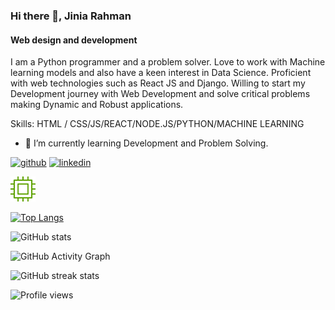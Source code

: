 ### Hi there 👋,  Jinia Rahman
#### Web design and development
I am a Python programmer and a problem solver. Love to work with Machine learning models and also have a keen interest in Data Science. Proficient with web technologies such as React JS and Django. Willing to start my Development journey with Web Development and solve critical problems making Dynamic and Robust applications.

Skills:  HTML / CSS/JS/REACT/NODE.JS/PYTHON/MACHINE LEARNING

- 🌱 I’m currently learning Development and Problem Solving. 


[<img src='https://cdn.jsdelivr.net/npm/simple-icons@3.0.1/icons/github.svg' alt='github' height='40'>](https://github.com/jinia-rahman)  [<img src='https://cdn.jsdelivr.net/npm/simple-icons@3.0.1/icons/linkedin.svg' alt='linkedin' height='40'>](https://www.linkedin.com/in/https://www.linkedin.com/in/jiniarahman//)  

<a href='https://docs.github.com/en/developers'><img src='https://raw.githubusercontent.com/acervenky/animated-github-badges/master/assets/devbadge.gif' width='40' height='40'></a> 

[![Top Langs](https://github-readme-stats.vercel.app/api/top-langs/?username=jinia-rahman)](https://github.com/anuraghazra/github-readme-stats)

![GitHub stats](https://github-readme-stats.vercel.app/api?username=jinia-rahman&show_icons=true)  

![GitHub Activity Graph](https://activity-graph.herokuapp.com/graph?username=jinia-rahman)  

![GitHub streak stats](https://github-readme-streak-stats.herokuapp.com/?user=jinia-rahman)  

![Profile views](https://gpvc.arturio.dev/jinia-rahman)  



